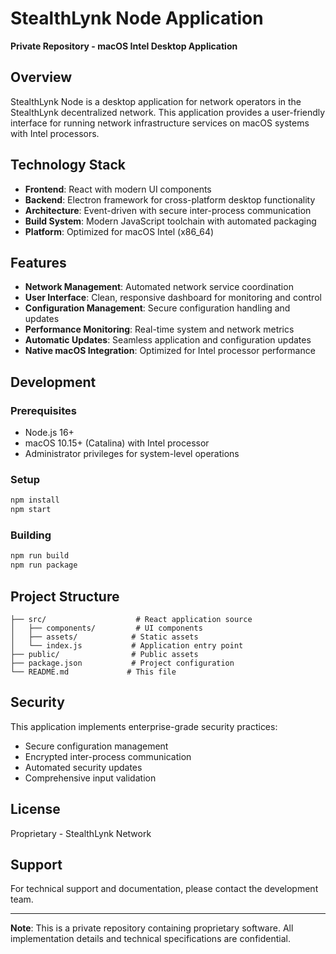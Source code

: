 # StealthLynk Node Application

**Private Repository - macOS Intel Desktop Application**

## Overview

StealthLynk Node is a desktop application for network operators in the StealthLynk decentralized network. This application provides a user-friendly interface for running network infrastructure services on macOS systems with Intel processors.

## Technology Stack

- **Frontend**: React with modern UI components
- **Backend**: Electron framework for cross-platform desktop functionality
- **Architecture**: Event-driven with secure inter-process communication
- **Build System**: Modern JavaScript toolchain with automated packaging
- **Platform**: Optimized for macOS Intel (x86_64)

## Features

- **Network Management**: Automated network service coordination
- **User Interface**: Clean, responsive dashboard for monitoring and control
- **Configuration Management**: Secure configuration handling and updates
- **Performance Monitoring**: Real-time system and network metrics
- **Automatic Updates**: Seamless application and configuration updates
- **Native macOS Integration**: Optimized for Intel processor performance

## Development

### Prerequisites
- Node.js 16+ 
- macOS 10.15+ (Catalina) with Intel processor
- Administrator privileges for system-level operations

### Setup
```bash
npm install
npm start
```

### Building
```bash
npm run build
npm run package
```

## Project Structure

```
├── src/                    # React application source
│   ├── components/         # UI components
│   ├── assets/            # Static assets
│   └── index.js           # Application entry point
├── public/                # Public assets
├── package.json           # Project configuration
└── README.md             # This file
```

## Security

This application implements enterprise-grade security practices:
- Secure configuration management
- Encrypted inter-process communication
- Automated security updates
- Comprehensive input validation

## License

Proprietary - StealthLynk Network

## Support

For technical support and documentation, please contact the development team.

---

**Note**: This is a private repository containing proprietary software. All implementation details and technical specifications are confidential.

